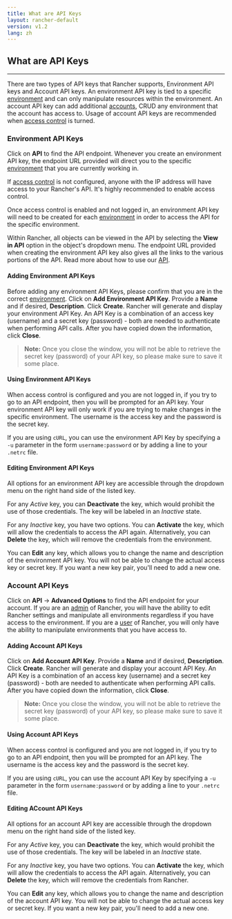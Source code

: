 ```yaml
---
title: What are API Keys
layout: rancher-default
version: v1.2
lang: zh
---
```


## What are API Keys
---

There are two types of API keys that Rancher supports, Environment API keys and Account API keys. An environment API key is tied to a specific [environment]({{site.baseurl}}/rancher/{{page.version}}/{{page.lang}}/environments/) and can only manipulate resources within the environment. An account API key can add additional [accounts]({{[site.baseurl}}/rancher/{{page.version}}/{{page.lang}}/configuration/accounts/), CRUD any environment that the account has access to. Usage of account API keys are recommended when [access control]({{site.baseurl}}/rancher/{{page.version}}/{{page.lang}}/configuration/access-control/) is turned.

### Environment API Keys

Click on **API** to find the API endpoint. Whenever you create an environment API key, the endpoint URL provided will direct you to the specific [environment]({{site.baseurl}}/rancher/{{page.version}}/{{page.lang}}/environments/) that you are currently working in.

If [access control]({{site.baseurl}}/rancher/{{page.version}}/{{page.lang}}/configuration/access-control/) is not configured, anyone with the IP address will have access to your Rancher's API. It's highly recommended to enable access control.

Once access control is enabled and not logged in, an environment API key will need to be created for each [environment]({{site.baseurl}}/rancher/{{page.version}}/{{page.lang}}/environments/) in order to access the API for the specific environment.

Within Rancher, all objects can be viewed in the API by selecting the **View in API** option in the object's dropdown menu. The endpoint URL provided when creating the environment API key also gives all the links to the various portions of the API. Read more about how to use our [API]({{site.baseurl}}/rancher/{{page.version}}/{{page.lang}}/api/).

#### Adding Environment API Keys

Before adding any environment API Keys, please confirm that you are in the correct [environment]({{site.baseurl}}/rancher/{{page.version}}/{{page.lang}}/environments/). Click on **Add Environment API Key**. Provide a **Name** and if desired, **Description**. Click **Create**. Rancher will generate and display your environment API Key. An API Key is a combination of an access key (username) and a secret key (password) - both are needed to authenticate when performing API calls. After you have copied down the information, click **Close**.

> **Note:** Once you close the window, you will not be able to retrieve the secret key (password) of your API key, so please make sure to save it some place.

#### Using Environment API Keys

When access control is configured and you are not logged in, if you try to go to an API endpoint, then you will be prompted for an API key. Your environment API key will only work if you are trying to make changes in the specific environment.  The username is the access key and the password is the secret key.

If you are using `cURL`, you can use the environment API Key by specifying a `-u` parameter in the form `username:password` or by adding a line to your `.netrc` file.

#### Editing Environment API Keys

All options for an environment API key are accessible through the dropdown menu on the right hand side of the listed key.

For any _Active_ key, you can **Deactivate** the key, which would prohibit the use of those credentials. The key will be labeled in an _Inactive_ state.

For any _Inactive_ key, you have two options. You can **Activate** the key, which will allow the credentials to access the API again. Alternatively, you can **Delete** the key, which will remove the credentials from the environment.

You can **Edit** any key, which allows you to change the name and description of the environment API key. You will not be able to change the actual access key or secret key. If you want a new key pair, you'll need to add a new one.

### Account API Keys

Click on **API** -> **Advanced Options** to find the API endpoint for your account. If you are an [admin]({{site.baseurl}}/rancher/{{page.version}}/{{page.lang}}/configuration/access-control/#admin) of Rancher, you will have the ability to edit Rancher settings and manipulate all environments regardless if you have access to the environment. If you are a [user]({{site.baseurl}}/rancher/{{page.version}}/{{page.lang}}/configuration/access-control/#user) of Rancher, you will only have the ability to manipulate environments that you have access to.


#### Adding Account API Keys

Click on **Add Account API Key**. Provide a **Name** and if desired, **Description**. Click **Create**. Rancher will generate and display your account API Key. An API Key is a combination of  an access key (username) and a secret key (password) - both are needed to authenticate when performing API calls. After you have copied down the information, click **Close**.

> **Note:** Once you close the window, you will not be able to retrieve the secret key (password) of your API key, so please make sure to save it some place.

#### Using Account API Keys

When access control is configured and you are not logged in, if you try to go to an API endpoint, then you will be prompted for an API key. The username is the access key and the password is the secret key.

If you are using `cURL`, you can use the account API Key by specifying a `-u` parameter in the form `username:password` or by adding a line to your `.netrc` file.

#### Editing ACcount API Keys

All options for an account API key are accessible through the dropdown menu on the right hand side of the listed key.

For any _Active_ key, you can **Deactivate** the key, which would prohibit the use of those credentials. The key will be labeled in an _Inactive_ state.

For any _Inactive_ key, you have two options. You can **Activate** the key, which will allow the credentials to access the API again. Alternatively, you can **Delete** the key, which will remove the credentials from Rancher.

You can **Edit** any key, which allows you to change the name and description of the account API key. You will not be able to change the actual access key or secret key. If you want a new key pair, you'll need to add a new one.
